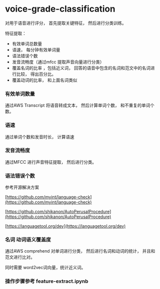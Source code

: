 # voice-grade-classification

对用于语音进行评分， 首先提取关键特征， 然后进行分类训练。 

特征提取：
  * 有效单词总数量 
  * 语速， 每分钟有效单词量
  * 语法错误个数
  * 发音流畅度（通过mfcc 提取声音向量进行分类）
  * 覆盖名词的比率 ，包括近义词， 回答的语音中包含的名词和范文中的名词进行比较， 得出百分比。
  * 覆盖动词的比率， 和上面名词类似
   
  
###  有效单词数量

 通过AWS Transcript 将语音转成文本， 然后计算单词个数， 和不重复的单词个数。 
 

###  语速
  通过单词个数和发音时长， 计算语速
  
### 发音流畅度
  通过MFCC 进行声音特征提取， 然后进行分类。 
  
### 语法错误个数

参考开源解决方案

[https://github.com/myint/language-check](https://github.com/myint/language-check) 

[https://github.com/shikanon/AutoPerusalProcedure](https://github.com/shikanon/AutoPerusalProcedure)

[https://languagetool.org/dev](https://languagetool.org/dev)


### 名词 动词语义覆盖度

通过AWS comprehend 对单词进行分类， 然后进行名词和动词的统计， 并且和范文进行比对。 

同时需要 word2vec词向量，统计近义词。 



### 操作步骤参考 feature-extract.ipynb

